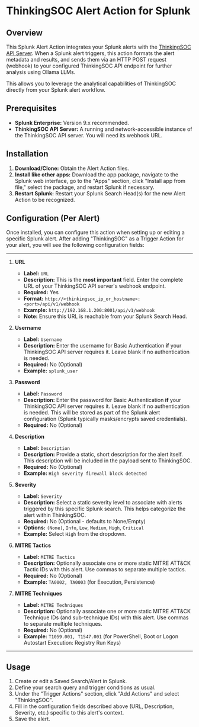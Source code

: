 # ThinkingSOC Alert Action for Splunk

## Overview

This Splunk Alert Action integrates your Splunk alerts with the [ThinkingSOC API Server](https://github.com/Mohammad-Mirasadollahi/ThinkingSOC). When a Splunk alert triggers, this action formats the alert metadata and results, and sends them via an HTTP POST request (webhook) to your configured ThinkingSOC API endpoint for further analysis using Ollama LLMs.

This allows you to leverage the analytical capabilities of ThinkingSOC directly from your Splunk alert workflow.

## Prerequisites

*   **Splunk Enterprise:** Version 9.x recommended.
*   **ThinkingSOC API Server:** A running and network-accessible instance of the ThinkingSOC API server. You will need its webhook URL.

## Installation

1.  **Download/Clone:** Obtain the Alert Action files.
2.  **Install like other apps:** Download the app package, navigate to the Splunk web interface, go to the "Apps" section, click "Install app from file," select the package, and restart Splunk if necessary.
3.  **Restart Splunk:** Restart your Splunk Search Head(s) for the new Alert Action to be recognized.

## Configuration (Per Alert)

Once installed, you can configure this action when setting up or editing a specific Splunk alert. After adding "ThinkingSOC" as a Trigger Action for your alert, you will see the following configuration fields:

---

1.  **URL**
    *   **Label:** `URL`
    *   **Description:** This is the **most important** field. Enter the complete URL of your ThinkingSOC API server's webhook endpoint.
    *   **Required:** Yes
    *   **Format:** `http://<thinkingsoc_ip_or_hostname>:<port>/api/v1/webhook`
    *   **Example:** `http://192.168.1.200:8001/api/v1/webhook`
    *   **Note:** Ensure this URL is reachable from your Splunk Search Head.

2.  **Username**
    *   **Label:** `Username`
    *   **Description:** Enter the username for Basic Authentication **if** your ThinkingSOC API server requires it. Leave blank if no authentication is needed.
    *   **Required:** No (Optional)
    *   **Example:** `splunk_user`

3.  **Password**
    *   **Label:** `Password`
    *   **Description:** Enter the password for Basic Authentication **if** your ThinkingSOC API server requires it. Leave blank if no authentication is needed. This will be stored as part of the Splunk alert configuration (Splunk typically masks/encrypts saved credentials).
    *   **Required:** No (Optional)

4.  **Description**
    *   **Label:** `Description`
    *   **Description:** Provide a static, short description for the alert itself. This description will be included in the payload sent to ThinkingSOC.
    *   **Required:** No (Optional)
    *   **Example:** `High severity firewall block detected`

5.  **Severity**
    *   **Label:** `Severity`
    *   **Description:** Select a static severity level to associate with alerts triggered by this specific Splunk search. This helps categorize the alert within ThinkingSOC.
    *   **Required:** No (Optional - defaults to None/Empty)
    *   **Options:** `(None)`, `Info`, `Low`, `Medium`, `High`, `Critical`
    *   **Example:** Select `High` from the dropdown.

6.  **MITRE Tactics**
    *   **Label:** `MITRE Tactics`
    *   **Description:** Optionally associate one or more static MITRE ATT&CK Tactic IDs with this alert. Use commas to separate multiple tactics.
    *   **Required:** No (Optional)
    *   **Example:** `TA0002, TA0003` (for Execution, Persistence)

7.  **MITRE Techniques**
    *   **Label:** `MITRE Techniques`
    *   **Description:** Optionally associate one or more static MITRE ATT&CK Technique IDs (and sub-technique IDs) with this alert. Use commas to separate multiple techniques.
    *   **Required:** No (Optional)
    *   **Example:** `T1059.001, T1547.001` (for PowerShell, Boot or Logon Autostart Execution: Registry Run Keys)

---

## Usage

1.  Create or edit a Saved Search/Alert in Splunk.
2.  Define your search query and trigger conditions as usual.
3.  Under the "Trigger Actions" section, click "Add Actions" and select "ThinkingSOC".
4.  Fill in the configuration fields described above (URL, Description, Severity, etc.) specific to this alert's context.
5.  Save the alert.
